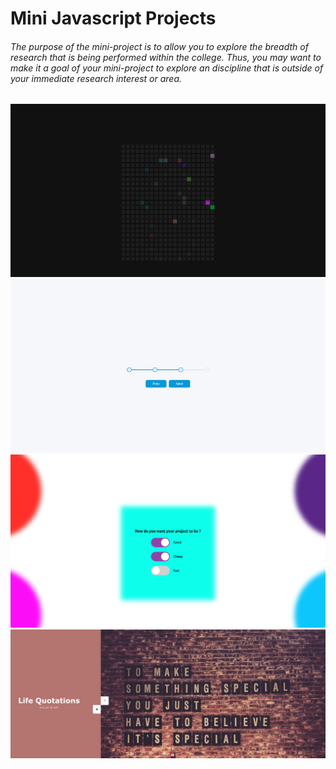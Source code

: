 #  Mini Javascript Projects

###### The purpose of the mini-project is to allow you to explore the breadth of research that is being performed within the college. Thus, you may want to make it a goal of your mini-project to explore an discipline that is outside of your immediate research interest or area.

![alt text](images/1.png)
![alt text](images/2.png)
![alt text](images/3.png)
![alt text](images/4.png)
